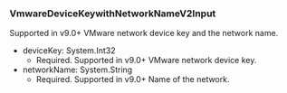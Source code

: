 ### VmwareDeviceKeywithNetworkNameV2Input
Supported in v9.0+
VMware network device key and the network name.

- deviceKey: System.Int32
  - Required. Supported in v9.0+
VMware network device key.
- networkName: System.String
  - Required. Supported in v9.0+
Name of the network.
